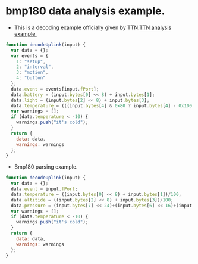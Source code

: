 # bmp180 data analysis example.
- This is a decoding example officially given by TTN.[TTN analysis example.](https://www.thethingsindustries.com/docs/integrations/payload-formatters/javascript/)
```javascript
function decodeUplink(input) {
  var data = {};
  var events = {
    1: "setup",
    2: "interval",
    3: "motion",
    4: "button"
  };
  data.event = events[input.fPort];
  data.battery = (input.bytes[0] << 8) + input.bytes[1];
  data.light = (input.bytes[2] << 8) + input.bytes[3];
  data.temperature = (((input.bytes[4] & 0x80 ? input.bytes[4] - 0x100 : input.bytes[4]) << 8) + input.bytes[5]) / 100;
  var warnings = [];
  if (data.temperature < -10) {
    warnings.push("it's cold");
  }
  return {
    data: data,
    warnings: warnings
  };
}
```

- Bmp180 parsing example.
```javascript
function decodeUplink(input) {
  var data = {};
  data.event = input.fPort;
  data.temperature = ((input.bytes[0] << 8) + input.bytes[1])/100;
  data.altitide = ((input.bytes[2] << 8) + input.bytes[3])/100;
  data.pressure = (input.bytes[7] << 24)+(input.bytes[6] << 16)+(input.bytes[5] << 8) + input.bytes[4];
  var warnings = [];
  if (data.temperature < -10) {
    warnings.push("it's cold");
  }
  return {
    data: data,
    warnings: warnings
  };
}
```

